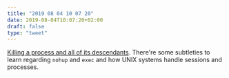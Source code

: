 ```yaml
---
title: "2019 08 04 10 07 20"
date: 2019-08-04T10:07:20+02:00
draft: false
type: "tweet"
---
```

[Killing a process and all of its descendants](http://morningcoffee.io/killing-a-process-and-all-of-its-descendants.html). There're some subtleties to learn regarding `nohup` and `exec` and how UNIX systems handle sessions and processes.
